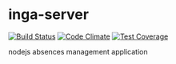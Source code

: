 inga-server
===========

[![Build Status](https://travis-ci.org/polo2ro/inga-server.svg)](https://travis-ci.org/polo2ro/inga-server)
[![Code Climate](https://codeclimate.com/github/polo2ro/inga-server/badges/gpa.svg)](https://codeclimate.com/github/polo2ro/inga-server)
[![Test Coverage](https://codeclimate.com/github/polo2ro/inga-server/badges/coverage.svg)](https://codeclimate.com/github/polo2ro/inga-server/coverage)

nodejs absences management application
